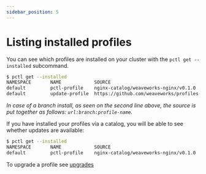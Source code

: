 ```yaml
---
sidebar_position: 5
---
```


# Listing installed profiles

You can see which profiles are installed on your cluster with the `pctl get --installed` subcommand.

```bash
$ pctl get --installed
NAMESPACE       NAME            SOURCE                                                                          AVAILABLE UPDATES
default         pctl-profile    nginx-catalog/weaveworks-nginx/v0.1.0                                           -
default         update-profile  https://github.com/weaveworks/profiles-examples:branch-and-url:bitnami-nginx    -
```

_In case of a branch install, as seen on the second line above, the source is put together as follows: `url:branch:profile-name`._

If you have installed your profiles via a catalog, you will be able to see whether updates are available:

```bash
$ pctl get --installed
NAMESPACE       NAME            SOURCE                                  AVAILABLE UPDATES
default         pctl-profile    nginx-catalog/weaveworks-nginx/v0.1.0   v0.1.1
```

To upgrade a profile see [upgrades](/docs/installer-docs/upgrading-profiles#upgrading-profiles)
